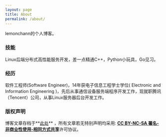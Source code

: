 ```yaml
---
layout: page
title: About
permalink: /about/
---
```


lemonchann的个人博客。

### 技能

Linux后端分布式高性能服务开发，差一点精通C++，Python小玩具，Go见习。

### 经历

软件工程师(Software Engineer)，14年获电子信息工程学士学位( Electronic and Information Engineering )，先后从事通信设备服务端程序开发工作，现就职腾讯（Tencent）公司，从事Linux服务器后台开发工作。

### 版权声明

博客文章存档于**[此处](https://github.com/lemonchann/lemonchann.github.io/tree/master/_posts)** ，所有文章若无特别声明均采用: [**CC BY-NC-SA 署名-非商业性使用-相同方式共享**]( https://creativecommons.org/licenses/ )许可协议。

